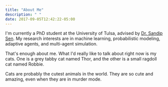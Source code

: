```yaml
---
title: "About Me"
description: " "
date: 2017-09-05T12:42:22-05:00
---
```


I'm currently a PhD student at the University of Tulsa, advised
by [Dr. Sandip Sen](http://www.ens.utulsa.edu/~sandip/). My research
interests are in machine learning, probabilistic modeling, adaptive
agents, and multi-agent simulation.

That's enough about me. What I'd really like to talk about right now
is my cats. One is a grey tabby cat named Thor, and the other is a
small ragdoll cat named Robbie.

Cats are probably the cutest animals in the world. They are so cute
and amazing, even when they are in murder mode.
